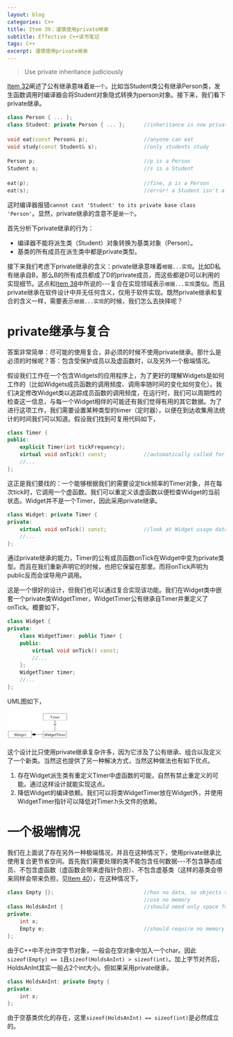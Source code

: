 ```yaml
---
layout: blog
categories: C++
title: Item 39：谨慎使用private继承
subtitle: Effective C++读书笔记
tags: C++
excerpt: 谨慎使用private继承
---
```


> Use private inheritance judiciously

[Item 32](/2016/02/20/effective-32.html)阐述了公有继承意味着`是一个`。比如当Student类公有继承Person类，发生函数调用时编译器会将Student对象隐式转换为person对象。接下来，我们看下private继承。

```cpp
class Person { ... };
class Student: private Person { ... };      //inheritance is now private

void eat(const Person& p);                  //anyone can eat
void study(const Student& s);               //only students study

Person p;                                   //p is a Person
Student s;                                  //s is a Student

eat(p);                                     //fine, p is a Person
eat(s);                                     //error! a Student isn't a Person
```

这时编译器报错`cannot cast 'Student' to its private base class 'Person'`。显然，private继承的含意不是`是一个`。

首先分析下private继承的行为：

* 编译器不能将派生类（Student）对象转换为基类对象（Person）。
* 基类的所有成员在派生类中都是private类型。

接下来我们考虑下private继承的含义：private继承意味着`根据...实现`。比如D私有继承自B，那么B的所有成员都成了D的private成员，而这些都是D可以利用的实现细节。这点和[Item 38](/2016/02/26/effective-38.html)中所说的---复合在实现领域表示`根据...实现`类似。而且private继承在软件设计中并无任何含义，仅用于软件实现。既然private继承和复合的含义一样，需要表示`根据...实现`的时候，我们怎么去抉择呢？

# private继承与复合

答案非常简单：尽可能的使用复合，非必须的时候不使用private继承。那什么是必须的时候呢？答：包含受保护成员以及虚函数时，以及另外一个极端情况。

假设我们工作在一个包含Widgets的应用程序上，为了更好的理解Widgets是如何工作的（比如Widgets成员函数的调用频度、调用率随时间的变化如何变化）。我们决定修改Widget类以追踪成员函数的调用频度，在运行时，我们可以周期性的检查这一信息，与每一个Widget相伴的可能还有我们觉得有用的其它数据。为了进行这项工作，我们需要设置某种类型的timer（定时器），以便在到达收集用法统计的时间我们可以知道。假设我们找到可复用代码如下，

```cpp
class Timer {
public:
    explicit Timer(int tickFrequency);
    virtual void onTick() const;            //automatically called for each tick
    //...
};
```

这正是我们要找的：一个能够根据我们的需要设定tick频率的Timer对象，并在每次tick时，它调用一个虚函数。我们可以重定义该虚函数以便检查Widget的当前状态。Widget并不是一个Timer，因此采用private继承。

```cpp
class Widget: private Timer {
private:
    virtual void onTick() const;            //look at Widget usage data, etc.
    //...
};
```

通过private继承的能力，Timer的公有成员函数onTick在Widget中变为private类型。而且在我们重新声明它的时候，也把它保留在那里。而将onTick声明为public反而会误导用户调用。

这是一个很好的设计，但我们也可以通过复合实现该功能。我们在Widget类中嵌套一个private类WidgetTimer，WidgetTimer公有继承自Timer并重定义了onTick。概要如下，

```cpp
class Widget {
private:
    class WidgetTimer: public Timer {
    public:
        virtual void onTick() const;
        //...
    };
    WidgetTimer timer;
    //...
};
```

UML图如下，

<img src="/assets/img/effective_cpp/item39-private.png" width="28%" height="28%">

这个设计比只使用private继承复杂许多，因为它涉及了公有继承、组合以及定义了一个新类。当然这也提供了另一种解决方式，当然这种做法也有如下优点。

1. 存在Widget派生类有重定义Timer中虚函数的可能，自然有禁止重定义的可能。通过这样设计就能实现这点。
2. 降低Widget的编译依赖。我们可以将类WidgetTimer放在Widget外，并使用WidgetTimer指针可以降低对Timer.h头文件的依赖。

# 一个极端情况

我们在上面说了存在另外一种极端情况，并且在这种情况下，使用private继承比使用复合更节省空间。首先我们需要处理的类不能包含任何数据---不包含静态成员、不包含虚函数（虚函数会带来虚指针负担）、不包含虚基类（这样的基类会带来同样会带来负担，见[Item 40](/2016/02/28/effective-40.html)），在这种情况下，

```cpp
class Empty {};                             //has no data, so objects should
                                            //use no memory
class HoldsAnInt {                          //should need only space for an int
private:
    int x;
    Empty e;                                //should require no memory
};
```

由于C++中不允许空字节对象，一般会在空对象中加入一个char。因此`sizeof(Empty) == 1`且`sizeof(HoldsAnInt) > sizeof(int)`。加上字节对齐后，HoldsAnInt其实一般占2个int大小。但如果采用private继承，

```cpp
class HoldsAnInt: private Empty {
private:
    int x;
};
```

由于空基类优化的存在，这里`sizeof(HoldsAnInt) == sizeof(int)`是必然成立的。
